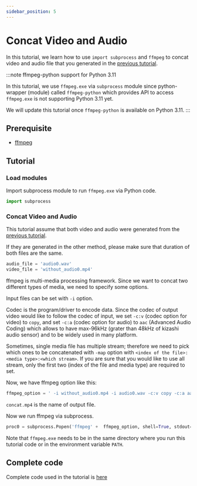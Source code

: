 ```yaml
---
sidebar_position: 5
---
```


# Concat Video and Audio

In this tutorial, we learn how to use `import subprocess` and `ffmpeg` to concat video and audio file that you generated in the [previous tutorial](generate-video).

:::note ffmpeg-python support for Python 3.11

In this tutorial, we use `ffmpeg.exe` via `subprocess` module since python-wrapper (module) called `ffmpeg-python` which provides API to access `ffmpeg.exe` is not supporting Python 3.11 yet.

We will update this tutorial once `ffmpeg-python` is available on Python 3.11.
:::

## Prerequisite

* [ffmpeg](https://ffmpeg.org/download.html)

## Tutorial

### Load modules

Import subprocess module to run `ffmpeg.exe` via Python code.

```python
import subprocess
```

### Concat Video and Audio

This tutorial assume that both video and audio were generated from the [previous tutorial](generate-video).

If they are generated in the other method, please make sure that duration of both files are the same.

```python
audio_file = 'audio0.wav'
video_file = 'without_audio0.mp4'
```

ffmpeg is multi-media processing framework. Since we want to concat two different types of media, we need to specify some options.

Input files can be set with `-i` option.

Codec is the program/driver to encode data. Since the codec of output video would like to follow the codec of input, we set `-c:v` (codec option for video) to `copy`, and set `-c:a` (codec option for audio) to `aac` (Advanced Audio Coding) which allows to have max-96kHz (grater than 48kHz of kizashi audio sensor) and to be widely used in many platform.

Sometimes, single media file has multiple stream; therefore we need to pick which ones to be concatenated with `-map` option with `<index of the file>:<media type>:<which stream>`. If you are sure that you would like to use all stream, only the first two (index of the file and media type) are required to set.

Now, we have ffmpeg option like this:
```python
ffmpeg_option = ' -i without_audio0.mp4 -i audio0.wav -c:v copy -c:a aac -map 0:v:0 -map 1:a:0 concat.mp4'
```

`concat.mp4` is the name of output file.

Now we run ffmpeg via subprocess.

```python
proc0 = subprocess.Popen('ffmpeg' +  ffmpeg_option, shell=True, stdout=subprocess.PIPE, stderr=subprocess.STDOUT)
```

Note that `ffmpeg.exe` needs to be in the same directory where you run this tutorial code or in the environment variable `PATH`. 

## Complete code

Complete code used in the tutorial is [here](https://github.com/Sensing-Dev/tutorials/blob/main/python/tutorial4_concat_video_and_audio.py)